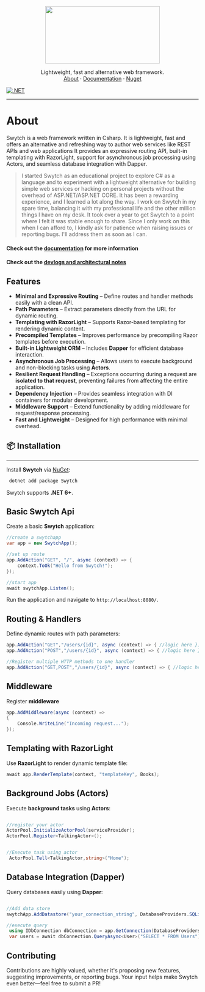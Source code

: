 <!-- LOGO -->

<p align="center">
 <img src="https://github.com/Gwali-1/Swytch/blob/main/Swytch/Logos/logo-1.png?raw=true" width=300 height=150>
</p>
<p align="center">
   Lightweight, fast and alternative web framework.
    <br />
    <a href="#about">About</a>
    ·
    <a href="#">Documentation</a>
    ·
    <a href="#">Nuget</a>
</p>

[![.NET](https://github.com/Gwali-1/Swytch/actions/workflows/dotnet_build.yml/badge.svg)](https://github.com/Gwali-1/Swytch/actions/workflows/dotnet_build.yml)


---

# About

Swytch is a web framework written in Csharp. It is lightweight, fast and offers an alternative and refreshing
way to author web services like REST APIs and web applications It provides an expressive routing API, built-in
templating with RazorLight, support for asynchronous job
processing using Actors, and seamless database integration with Dapper.


> I started Swytch as an educational project to explore C# as a language and to experiment with a lightweight
> alternative
> for building simple web services or hacking on personal projects without the overhead of ASP.NET/ASP.NET CORE. It has
> been a
> rewarding experience, and I learned a lot along the way.
> I work on Swytch in my spare time, balancing it with my professional life and the other million things I have on my
> desk. It took over a year to get Swytch to a point where
> I felt it was stable enough to share. Since I only work on this when I can afford to, I kindly ask for patience when
> raising issues or reporting bugs. I'll address them as soon as I can.

#### Check out the [documentation](#) for more information

#### Check out the [devlogs and architectural notes ](https://github.com/Gwali-1/Swytch/blob/main/Notes/notes_26_06_24.md)

## Features

- **Minimal and Expressive Routing** – Define routes and handler methods easily with a clean API.
- **Path Parameters** – Extract parameters directly from the URL for dynamic routing.
- **Templating with RazorLight** – Supports Razor-based templating for rendering dynamic content.
- **Precompiled Templates** – Improves performance by precompiling Razor templates before execution.
- **Built-in Lightweight ORM** – Includes **Dapper** for efficient database interaction.
- **Asynchronous Job Processing** – Allows users to execute background and non-blocking tasks using **Actors**.
- **Resilient Request Handling** – Exceptions occurring during a request are **isolated to that request**, preventing
  failures from affecting the entire application.
- **Dependency Injection** – Provides seamless integration with DI containers for modular development.
- **Middleware Support** – Extend functionality by adding middleware for request/response processing.
- **Fast and Lightweight** – Designed for high performance with minimal overhead.

## 📦 Installation

---

Install **Swytch** via [NuGet](#):

```sh
 dotnet add package Swytch
```

Swytch supports **.NET 6+**.

## Basic Swytch Api

Create a basic **Swytch** application:

```csharp
//create a swytchapp
var app = new SwytchApp();

//set up route 
app.AddAction("GET", "/", async (context) => {
    context.ToOk("Hello from Swytch!");
});

//start app
await swytchApp.Listen(); 
```

Run the application and navigate to `http://localhost:8080/`.

## Routing & Handlers


Define dynamic routes with path parameters:

```csharp
app.AddAction("GET","/users/{id}", async (context) => { //logic here });
app.AddAction("POST","/users/{id}", async (context) => { //logic here });

//Register multiple HTTP methods to one handler
app.AddAction("GET,POST","/users/{id}", async (context) => { //logic here });

```

## Middleware

Register **middleware**

```csharp
app.AddMiddleware(async (context) =>
{
    Console.WriteLine("Incoming request...");
});
```

## Templating with RazorLight


Use **RazorLight** to render dynamic template file:

```csharp
await app.RenderTemplate(context, "templateKey", Books);
```

## Background  Jobs (Actors)


Execute **background tasks** using **Actors**:

```csharp

//register your actor
ActorPool.InitializeActorPool(serviceProvider);
ActorPool.Register<TalkingActor>();


//Execute task using actor
 ActorPool.Tell<TalkingActor,string>("Home");
```

## Database Integration (Dapper)


Query databases easily using **Dapper**:

```csharp

//Add data store 
swytchApp.AddDatastore("your_connection_string", DatabaseProviders.SQLite);

//execute query
 using IDbConnection dbConnection = app.GetConnection(DatabaseProviders.SQLite);
 var users = await dbConnection.QueryAsync<User>("SELECT * FROM Users");
```

## Contributing


Contributions are highly valued, whether it's proposing new features, suggesting improvements, or reporting bugs. Your
input helps make Swytch even better—feel free to submit a PR! 


